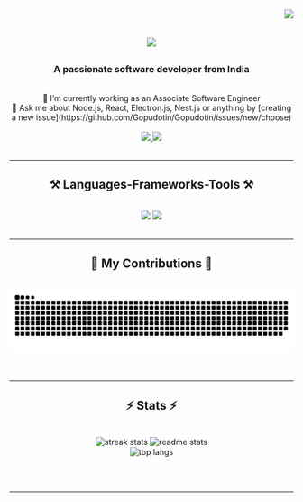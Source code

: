 <img align="right" src="https://visitor-badge.laobi.icu/badge?page_id=Gopudotin.Gopudotin" />

<h1 align="center">
    <img src="https://readme-typing-svg.herokuapp.com/?font=Righteous&size=35&center=true&vCenter=true&width=500&height=70&duration=4000&lines=Hi+There!+👋;+I'm+Gopas+Prem!;" />
</h1>

<h3 align="center">A passionate software developer from India</h3>

<br/>

<div align="center">
  🔭 I’m currently working as an Associate Software Engineer<br>
  💬 Ask me about Node.js, React, Electron.js, Nest.js or anything by [creating a new issue](https://github.com/Gopudotin/Gopudotin/issues/new/choose)
</div>

<br/>

<div align="center"> 
  <a href="mailto:gopasprem.mec@gmail.com">
    <img src="https://img.shields.io/badge/Gmail-333333?style=for-the-badge&logo=gmail&logoColor=red" />
  </a>
  <a href="https://www.linkedin.com/in/gopasprem/" target="_blank">
    <img src="https://img.shields.io/badge/LinkedIn-0077B5?style=for-the-badge&logo=linkedin&logoColor=white" />
  </a>
</div>

<br/>

<hr/>

<h2 align="center">⚒️ Languages-Frameworks-Tools ⚒️</h2>
<br/>
<div align="center">
  <img src="https://skillicons.dev/icons?i=html,css,javascript,typescript,react" />
  <img src="https://skillicons.dev/icons?i=nodejs,express,nestjs,mongodb,mysql,postgres,c" />
</div>

<br/>

<hr/>

<div align="center">
  <h2>🐍 My Contributions 🐍</h2>
  <br>
  <img alt="snake eating my contributions" src="https://github.com/Gopudotin/Gopudotin/raw/output/github-contribution-grid-snake.svg" />
  <br/><br/><br/>
</div>

<hr/>

<h2 align="center">⚡ Stats ⚡</h2>
<br/>
<div align="center">
  <img width=390 src="https://github-readme-streak-stats.herokuapp.com/?user=Gopudotin&theme=react&border_radius=10" alt="streak stats"/>
  <img width=390 src="https://github-readme-stats.vercel.app/api?username=Gopudotin&count_private=true&show_icons=true&theme=react&rank_icon=github&border_radius=10" alt="readme stats" />
  <br/>
  <img width=325 align="center" src="https://github-readme-stats.vercel.app/api/top-langs/?username=Gopudotin&hide=HTML&langs_count=8&layout=compact&theme=react&border_radius=10&size_weight=0.5&count_weight=0.5&exclude_repo=github-readme-stats" alt="top langs" />
</div>

<br/><br/>

<hr/>
